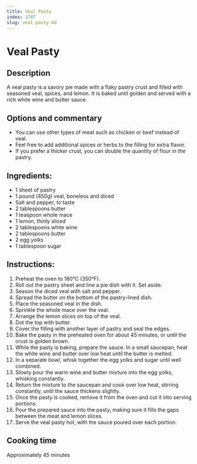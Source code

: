 ```yaml
---
title: Veal Pasty
index: 1747
slug: veal-pasty.md
---
```


# Veal Pasty

## Description
A veal pasty is a savory pie made with a flaky pastry crust and filled with seasoned veal, spices, and lemon. It is baked until golden and served with a rich white wine and butter sauce.

## Options and commentary
- You can use other types of meat such as chicken or beef instead of veal.
- Feel free to add additional spices or herbs to the filling for extra flavor.
- If you prefer a thicker crust, you can double the quantity of flour in the pastry.

## Ingredients:
- 1 sheet of pastry
- 1 pound (450g) veal, boneless and diced
- Salt and pepper, to taste
- 2 tablespoons butter
- 1 teaspoon whole mace
- 1 lemon, thinly sliced
- 2 tablespoons white wine
- 2 tablespoons butter
- 2 egg yolks
- 1 tablespoon sugar

## Instructions:
1. Preheat the oven to 180°C (350°F).
2. Roll out the pastry sheet and line a pie dish with it. Set aside.
3. Season the diced veal with salt and pepper.
4. Spread the butter on the bottom of the pastry-lined dish.
5. Place the seasoned veal in the dish.
6. Sprinkle the whole mace over the veal.
7. Arrange the lemon slices on top of the veal.
8. Dot the top with butter.
9. Cover the filling with another layer of pastry and seal the edges.
10. Bake the pasty in the preheated oven for about 45 minutes, or until the crust is golden brown.
11. While the pasty is baking, prepare the sauce. In a small saucepan, heat the white wine and butter over low heat until the butter is melted.
12. In a separate bowl, whisk together the egg yolks and sugar until well combined.
13. Slowly pour the warm wine and butter mixture into the egg yolks, whisking constantly.
14. Return the mixture to the saucepan and cook over low heat, stirring constantly, until the sauce thickens slightly.
15. Once the pasty is cooked, remove it from the oven and cut it into serving portions.
16. Pour the prepared sauce into the pasty, making sure it fills the gaps between the meat and lemon slices.
17. Serve the veal pasty hot, with the sauce poured over each portion.

## Cooking time
Approximately 45 minutes